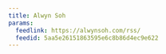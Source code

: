 ```yaml
---
title: Alwyn Soh
params:
  feedlink: https://alwynsoh.com/rss/
  feedid: 5aa5e26151863595e6c8b86d4ec9e622
---
```

